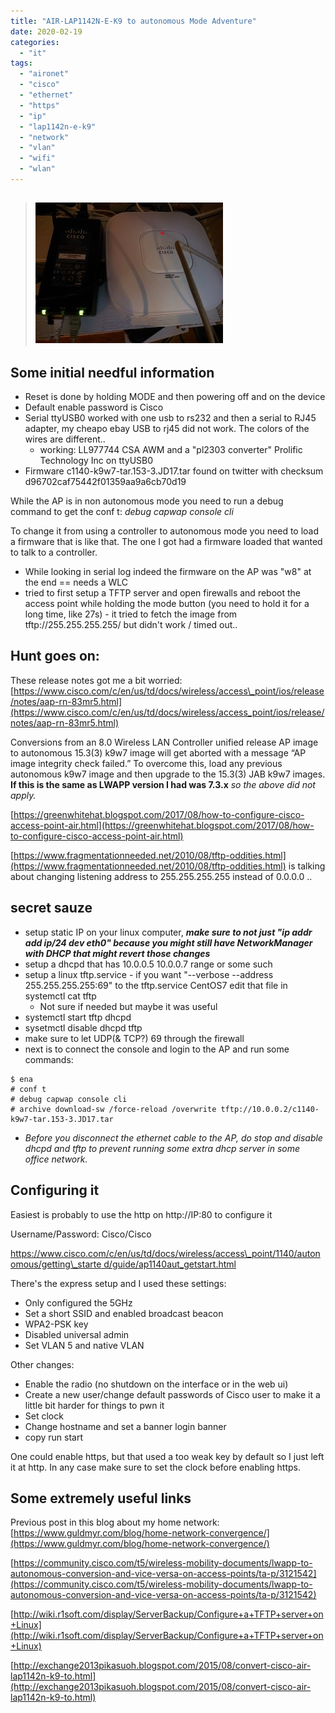 ```yaml
---
title: "AIR-LAP1142N-E-K9 to autonomous Mode Adventure"
date: 2020-02-19
categories: 
  - "it"
tags: 
  - "aironet"
  - "cisco"
  - "ethernet"
  - "https"
  - "ip"
  - "lap1142n-e-k9"
  - "network"
  - "vlan"
  - "wifi"
  - "wlan"
---
```


> ## [![Wifi and PoE injector ](images/DSC_1469-300x225.jpg)](https://www.guldmyr.com/blog/wp-content/uploads/DSC_1469-scaled.jpg)

## Some initial needful information

- Reset is done by holding MODE and then powering off and on the device
- Default enable password is Cisco
- Serial ttyUSB0 worked with one usb to rs232 and then a serial to RJ45 adapter, my cheapo ebay USB to rj45 did not work. The colors of the wires are different..
    - working: LL977744 CSA AWM and a "pl2303 converter" Prolific Technology Inc on ttyUSB0
- Firmware c1140-k9w7-tar.153-3.JD17.tar found on twitter with checksum d96702caf75442f01359aa9a6cb70d19

While the AP is in non autonomous mode you need to run a debug command to get the conf t: _debug capwap console cli_

To change it from using a controller to autonomous mode you need to load a firmware that is like that. The one I got had a firmware loaded that wanted to talk to a controller.

- While looking in serial log indeed the firmware on the AP was "w8" at the end == needs a WLC
- tried to first setup a TFTP server and open firewalls and reboot the access point while holding the mode button (you need to hold it for a long time, like 27s) - it tried to fetch the image from tftp://255.255.255.255/ but didn't work / timed out..

## Hunt goes on:

These release notes got me a bit worried: [https://www.cisco.com/c/en/us/td/docs/wireless/access\_point/ios/release/notes/aap-rn-83mr5.html](https://www.cisco.com/c/en/us/td/docs/wireless/access_point/ios/release/notes/aap-rn-83mr5.html)

Conversions from an 8.0 Wireless LAN Controller unified release AP image to autonomous 15.3(3) k9w7 image will get aborted with a message “AP image integrity check failed.” To overcome this, load any previous autonomous k9w7 image and then upgrade to the 15.3(3) JAB k9w7 images. **If this is the same as LWAPP version I had was 7.3.x** _so the above did not apply._

[https://greenwhitehat.blogspot.com/2017/08/how-to-configure-cisco-access-point-air.html](https://greenwhitehat.blogspot.com/2017/08/how-to-configure-cisco-access-point-air.html)

[https://www.fragmentationneeded.net/2010/08/tftp-oddities.html](https://www.fragmentationneeded.net/2010/08/tftp-oddities.html) is talking about changing listening address to 255.255.255.255 instead of 0.0.0.0 ..

## secret sauze

- setup static IP on your linux computer, **_make sure to not just "ip addr add ip/24 dev eth0" because you might still have NetworkManager with DHCP that might revert those changes_**
- setup a dhcpd that has 10.0.0.5 10.0.0.7 range or some such
- setup a linux tftp.service - if you want "--verbose --address 255.255.255.255:69" to the tftp.service CentOS7 edit that file in systemctl cat tftp
    - Not sure if needed but maybe it was useful
- systemctl start tftp dhcpd
- sysetmctl disable dhcpd tftp
- make sure to let UDP(& TCP?) 69 through the firewall
- next is to connect the console and login to the AP and run some commands:

```
$ ena
# conf t
# debug capwap console cli
# archive download-sw /force-reload /overwrite tftp://10.0.0.2/c1140-k9w7-tar.153-3.JD17.tar
```

- _Before you disconnect the ethernet cable to the AP, do stop and disable dhcpd and tftp to prevent running some extra dhcp server in some office network._

## Configuring it

Easiest is probably to use the http on http://IP:80 to configure it

Username/Password: Cisco/Cisco

[https://www.cisco.com/c/en/us/td/docs/wireless/access\_point/1140/autonomous/getting\_starte d/guide/ap1140aut\_getstart.html](https://www.cisco.com/c/en/us/td/docs/wireless/access_point/1140/autonomous/getting_started/guide/ap1140aut_getstart.html)

There's the express setup and I used these settings:

- Only configured the 5GHz
- Set a short SSID and enabled broadcast beacon
- WPA2-PSK key
- Disabled universal admin
- Set VLAN 5 and native VLAN

Other changes:

- Enable the radio (no shutdown on the interface or in the web ui)
- Create a new user/change default passwords of Cisco user to make it a little bit harder for things to pwn it
- Set clock
- Change hostname and set a banner login banner
- copy run start

One could enable https, but that used a too weak key by default so I just left it at http. In any case make sure to set the clock before enabling https.

## Some extremely useful links

Previous post in this blog about my home network: [https://www.guldmyr.com/blog/home-network-convergence/](https://www.guldmyr.com/blog/home-network-convergence/)

[https://community.cisco.com/t5/wireless-mobility-documents/lwapp-to-autonomous-conversion-and-vice-versa-on-access-points/ta-p/3121542](https://community.cisco.com/t5/wireless-mobility-documents/lwapp-to-autonomous-conversion-and-vice-versa-on-access-points/ta-p/3121542)

[http://wiki.r1soft.com/display/ServerBackup/Configure+a+TFTP+server+on+Linux](http://wiki.r1soft.com/display/ServerBackup/Configure+a+TFTP+server+on+Linux)

[http://exchange2013pikasuoh.blogspot.com/2015/08/convert-cisco-air-lap1142n-k9-to.html](http://exchange2013pikasuoh.blogspot.com/2015/08/convert-cisco-air-lap1142n-k9-to.html)
